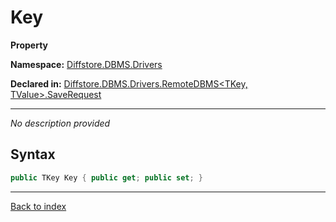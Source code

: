 # Key

**Property**

**Namespace:** [Diffstore.DBMS.Drivers](Diffstore.DBMS.Drivers.md)

**Declared in:** [Diffstore.DBMS.Drivers.RemoteDBMS<TKey, TValue>.SaveRequest](Diffstore.DBMS.Drivers.RemoteDBMS{TKey,TValue}.SaveRequest.md)

------


*No description provided*

## Syntax

```csharp
public TKey Key { public get; public set; }
```

------

[Back to index](index.md)